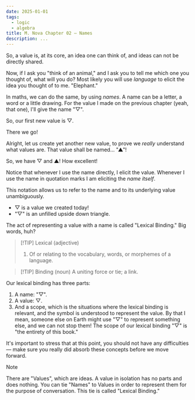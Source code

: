 ```yaml
---
date: 2025-01-01
tags:
  - logic
  - algebra
title: M. Nova Chapter 02 — Names
description: ...
---
```

So, a value is, at its core, an idea one can think of, and ideas can not be directly shared.

Now, if I ask you "think of an animal," and I ask you to tell me which one you thought of, what will you do? Most likely you will use _language_ to elicit the idea you thought of to me. "Elephant."

In maths, we can do the same, by using _names_. A name can be a letter, a word or a little drawing. For the value I made on the previous chapter (yeah, that one), I'll give the name "$▽$".

So, our first new value is $▽$.

There we go!

Alright, let us create yet another new value, to prove we _really_ understand what values are. That value shall be named... "$▲$"!

So, we have $▽$ and $▲$! How excellent!

Notice that whenever I use the name directly, I elicit the value. Whenever I use the name in quotation marks I am eliciting the _name itself_.
 
This notation allows us to refer to the name and to its underlying value unambiguously.
 
- $▽$ is a value we created today!
- "$▽$" is an unfilled upside down triangle.

The act of representing a value with a name is called "Lexical Binding." Big words, huh?

> [!TIP] Lexical (adjective)
> 1. Of or relating to the vocabulary, words, or morphemes of a language.

> [!TIP] Binding (noun)
> A uniting force or tie; a link.

Our lexical binding has three parts:

1. A name: "$▽$".
2. A value: $▽$.
3. And a scope, which is the situations where the lexical binding is relevant, and the symbol is understood to represent the value. By that I mean, someone else on Earth might use "$▽$" to represent something else, and we can not stop them! The scope of our lexical binding "$▽$" is "the entirety of this book."

It's important to stress that at this point, you should not have any difficulties — make sure you really did absorb these concepts before we move forward.

> [!note]
> There are "Values", which are ideas. A value in isolation has no parts and does nothing. You can tie "Names" to Values in order to represent them for the purpose of conversation. This tie is called "Lexical Binding."